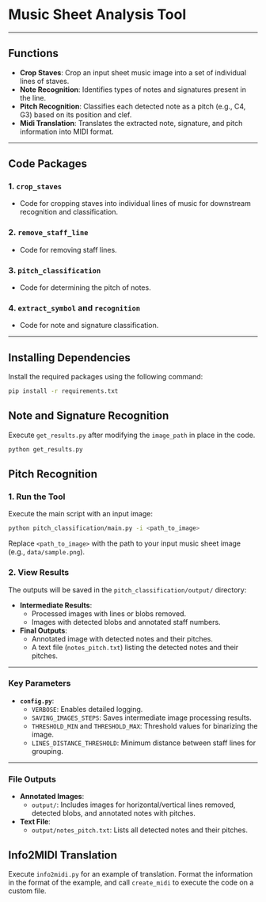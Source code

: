 # **Music Sheet Analysis Tool**

---

## **Functions**
- **Crop Staves**: Crop an input sheet music image into a set of individual lines of staves.
- **Note Recognition**: Identifies types of notes and signatures present in the line.
- **Pitch Recognition**: Classifies each detected note as a pitch (e.g., C4, G3) based on its position and clef.
- **Midi Translation**: Translates the extracted note, signature, and pitch information into MIDI format.

---

## **Code Packages**
### **1. `crop_staves`**
- Code for cropping staves into individual lines of music for downstream recognition and classification.

### **2. `remove_staff_line`**
- Code for removing staff lines.

### **3. `pitch_classification`**
- Code for determining the pitch of notes.

### **4. `extract_symbol` and `recognition`**
- Code for note and signature classification.
---

## **Installing Dependencies**
Install the required packages using the following command:
```bash
pip install -r requirements.txt
```

## **Note and Signature Recognition**

Execute `get_results.py` after modifying the `image_path` in place in the code.
```bash
python get_results.py
```

## **Pitch Recognition**

### **1. Run the Tool**
Execute the main script with an input image:
```bash
python pitch_classification/main.py -i <path_to_image>
```
Replace `<path_to_image>` with the path to your input music sheet image (e.g., `data/sample.png`).

### **2. View Results**
The outputs will be saved in the `pitch_classification/output/` directory:
- **Intermediate Results**:
  - Processed images with lines or blobs removed.
  - Images with detected blobs and annotated staff numbers.
- **Final Outputs**:
  - Annotated image with detected notes and their pitches.
  - A text file (`notes_pitch.txt`) listing the detected notes and their pitches.

---

### **Key Parameters**
- **`config.py`**:
  - `VERBOSE`: Enables detailed logging.
  - `SAVING_IMAGES_STEPS`: Saves intermediate image processing results.
  - `THRESHOLD_MIN` and `THRESHOLD_MAX`: Threshold values for binarizing the image.
  - `LINES_DISTANCE_THRESHOLD`: Minimum distance between staff lines for grouping.

---

### **File Outputs**
- **Annotated Images**:
  - `output/`: Includes images for horizontal/vertical lines removed, detected blobs, and annotated notes with pitches.
- **Text File**:
  - `output/notes_pitch.txt`: Lists all detected notes and their pitches.

## **Info2MIDI Translation**

Execute `info2midi.py` for an example of translation. Format the information in the format of the example, and call `create_midi` to execute the code on a custom file.